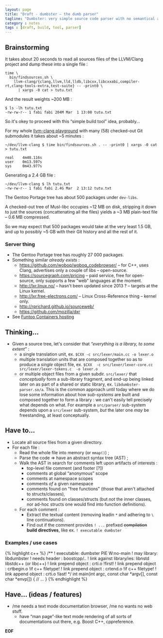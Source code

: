 ```yaml
---
layout: page
title: "Draft - dumbster – the dumb parser"
tagline: "Dumbster: very simple source code parser with no semantical analysis."
category : notes
tags : [draft, build, tool, parser]
---
```


## Brainstorming

It takes about 20 seconds to read all sources files of the LLVM/Clang project and
dump these into a single file :

    time \
      bin/findsources.sh \
        llvm-clang/{clang,llvm,lld,lldb,libcxx,libcxxabi,compiler-rt,clang-tools-extra,test-suite} -- -print0 \
          | xargs -0 cat > tutu.txt

And the result weights ~200 MB :

    $ ls -lh tutu.txt
    -rw-rw-r-- 1 fabi fabi 204M Mar  1 13:08 tutu.txt

So it's okey to proceed with this “simple build tool” idea, probably...

For my whole [llvm-clang playground](https://github.com/fabic/llvm-clang)
with many (58) checked-out Git submodules it takes about ~5 minutes :

    ~/dev/llvm-clang $ time bin/findsources.sh . -- -print0 | xargs -0 cat > tutu.txt

    real    4m48.116s
    user    0m13.597s
    sys     0m43.977s

Generating a 2.4 GB file :

    ~/dev/llvm-clang $ lh tutu.txt
    -rw-rw-r-- 1 fabi fabi 2.4G Mar  2 13:12 tutu.txt

The Gentoo Portage tree has about 500 packages under `dev-libs`.

A checked-out tree of Musl-libc occupies ~12 MB on disk, stripping it down to
just the sources (concattenating all the files) yields a ~3 MB plain-text file
– 0.6 MB compressed.

So we may expect that 500 packages would take at the very least 1.5 GB,
and up to possibly ~5 GB with their Git history and all the rest of it.

### Server thing

* The Gentoo Portage tree has roughly 27 000 packages.
* Something similar _already exists_ :
    - <https://github.com/woboq/woboq_codebrowser/> – for C++, uses Clang, advertises
      only a couple of libs – open-source.
    - <https://sourcegraph.com/pricing> – paid service, free for open-source, only
      supports a few "web" languages at the moment.
    - <http://lxr.linux.no/> – hasn't been updated since 2013 ? – targets at the
      Linux kernel.
    - <http://lxr.free-electrons.com/> – Linux Cross-Reference thing – kernel only.
    - <http://rprichard.github.io/sourceweb/>
    - <https://github.com/mozilla/dxr>
* See [Funtoo Containers hosting](http://www.funtoo.org/Funtoo_Containers)

## Thinking...

* Given a source tree, let's consider that _“everything is a library, to some extent”_ :
    - a single translation unit, ex. `$CXX -c src/lexer/main.cc -o lexer.o`
    - multiple translation units that are composed together so as to produce
      a _single_ object file, ex.
      `$CXX  -c src/lexer/lexer-core.cc src/lexer/lexer-tokens.c  -o lexer.o`
    - or multiple object files from a given subdir. `src/lexer/` that _conceptually_
      form a sub-library fragment, and end-up being linked later on as part of
      a shared or static library, ex. `libdumbster-parser.so/a`.
      This is the common approach until today where we do lose some information
      about how _sub-systems_ are built and composed together to form a library :
      we can't easily tell precisely what depends on what.  For example a `src/parser/`
      sub-system depends upon a `src/lexer` sub-system, _but_ the later one _may_
      be freestanding, at least conceptually.


## Have to...

* Locate all source files from a given directory.
* For each file :
    - Read the whole file into memory (or `mmap()`) ;
    - Parse the code ⇒ have an abstract syntax tree (AST) ;
    - Walk the AST in search for comments left upon artifacts of interests :
        - top-level file comment (and footer [?])
        - comments at global “anonymous” scope
        - comments at namespace scopes
        - comments _of_ a given namespace
        - comments found on "free functions" (those that aren't attached to structs/classes),
        - comments found on classes/structs (but _not_ the inner classes,
          nor ad-hoc structs one would find into function definitions).
    - For each comment :
        - Extract the textual content (removing leadin `*` and adhering to `\`
          line continuations).
        - Find out if the comment provides `! ...` prefixed ~~compilation~~
          __build directives__, like ex. `! executable dumbster`

### Examples / use cases

{% highlight c++ %}
/**
! executable: dumbster PIE W:no-main
! may library: libdumbster
! needs header : boostcpp/..
! link against library/ies: libnstd libstdc++ (or libc++)
! link prepend object : crti.o  !first!
! link prepend object : crtbegin.o  !if c++ filetype!
! link prepend object : crtend.o    !if c++ filetype!
! link append object  : crti.o  !last!
*/
int main(int argc, const char *argv[], const char *envp[])
{
  // ...
}
{% endhighlight %}

## Have... (ideas / features)

* /me needs a text mode documentation browser, /me no wants no web stuff.
    - have “man page”-like text mode rendering of all sorts of documentations
      out there, e.g. Boost C++, cppreference.






__EOF__

